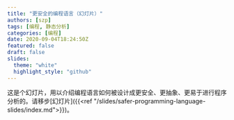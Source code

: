 ```yaml
---
title: "更安全的编程语言（幻灯片）"
authors: [szp]
tags: [编程, 静态分析]
categories: [编程]
date: 2020-09-04T18:24:50Z
featured: false
draft: false
slides:
  theme: "white"
  highlight_style: "github"
---
```


这是个幻灯片，用以介绍编程语言如何被设计成更安全、更抽象、更易于进行程序分析的。请移步[幻灯片]({{<ref "/slides/safer-programming-language-slides/index.md">}})。

<!--more-->
